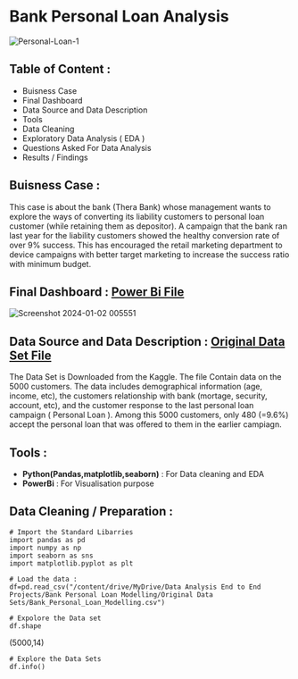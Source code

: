 # Bank Personal Loan Analysis
![Personal-Loan-1](https://github.com/himanshucgithub/Project/assets/112814361/a0f32c4d-1c91-4ca1-9080-361b367425e5)

## Table of Content :
* Buisness Case
* Final Dashboard
* Data Source and Data Description
* Tools
* Data Cleaning
* Exploratory Data Analysis ( EDA )
* Questions Asked For Data Analysis
* Results / Findings

## Buisness Case :
This case is about the bank (Thera Bank) whose management wants to explore the ways of converting its liability customers to personal loan customer (while retaining them as depositor). A campaign that the bank ran last year for the liability customers showed the healthy conversion rate of over 9% success. This has encouraged the retail marketing department to device campaigns with better target marketing to increase the success ratio with minimum budget.

## Final Dashboard : [Power Bi File](https://github.com/himanshucgithub/Files/blob/main/End%20to%20End%20Projects/Bank%20Personal%20Loan%20Analysis/Bank%20Personal%20Loan%20Analysis.pbix)
![Screenshot 2024-01-02 005551](https://github.com/himanshucgithub/Project/assets/112814361/d1bc87c3-fe64-4f81-a2ba-4a6b62ac5137)

## Data Source and Data Description : [Original Data Set File](https://github.com/himanshucgithub/Files/blob/main/End%20to%20End%20Projects/Bank%20Personal%20Loan%20Analysis/Bank_Personal_Loan_Modelling.csv)
The Data Set is Downloaded from the Kaggle. The file Contain data on the 5000 customers. The data includes demographical information (age, income, etc), the customers relationship with bank (mortage, security, account, etc), and the customer response to the last personal loan campaign ( Personal Loan ). Among this 5000 customers, only 480 (=9.6%) accept the personal loan that was offered to them in the earlier campiagn.

## Tools :
* **Python(Pandas,matplotlib,seaborn)** : For Data cleaning and EDA
* **PowerBi** : For Visualisation purpose

## Data Cleaning / Preparation :
```
# Import the Standard Libarries
import pandas as pd
import numpy as np
import seaborn as sns
import matplotlib.pyplot as plt
```

```
# Load the data :
df=pd.read_csv("/content/drive/MyDrive/Data Analysis End to End Projects/Bank Personal Loan Modelling/Original Data Sets/Bank_Personal_Loan_Modelling.csv")
```

```
# Expolore the Data set
df.shape
```
(5000,14)

```
# Explore the Data Sets
df.info()
```
